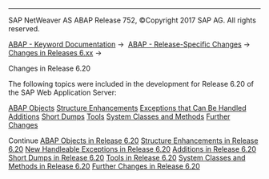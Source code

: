   

* * *

SAP NetWeaver AS ABAP Release 752, ©Copyright 2017 SAP AG. All rights reserved.

[ABAP - Keyword Documentation](https://help.sap.com/doc/abapdocu_752_index_htm/7.52/en-US/abenabap.htm) →  [ABAP - Release-Specific Changes](https://help.sap.com/doc/abapdocu_752_index_htm/7.52/en-US/abennews.htm) →  [Changes in Releases 6.xx](https://help.sap.com/doc/abapdocu_752_index_htm/7.52/en-US/abennews-6.htm) → 

Changes in Release 6.20

The following topics were included in the development for Release 6.20 of the SAP Web Application Server:

[ABAP Objects](https://help.sap.com/doc/abapdocu_752_index_htm/7.52/en-US/abennews-620-objects.htm)
[Structure Enhancements](https://help.sap.com/doc/abapdocu_752_index_htm/7.52/en-US/abennews-620-structures.htm)
[Exceptions that Can Be Handled](https://help.sap.com/doc/abapdocu_752_index_htm/7.52/en-US/abennews-620-exceptions.htm)
[Additions](https://help.sap.com/doc/abapdocu_752_index_htm/7.52/en-US/abennews-620-additions.htm)
[Short Dumps](https://help.sap.com/doc/abapdocu_752_index_htm/7.52/en-US/abennews-620-dumps.htm)
[Tools](https://help.sap.com/doc/abapdocu_752_index_htm/7.52/en-US/abennews-620-tools.htm)
[System Classes and Methods](https://help.sap.com/doc/abapdocu_752_index_htm/7.52/en-US/abennews-620-classes.htm)
[Further Changes](https://help.sap.com/doc/abapdocu_752_index_htm/7.52/en-US/abennews-620-others.htm)

Continue
[ABAP Objects in Release 6.20](https://help.sap.com/doc/abapdocu_752_index_htm/7.52/en-US/abennews-620-objects.htm)
[Structure Enhancements in Release 6.20](https://help.sap.com/doc/abapdocu_752_index_htm/7.52/en-US/abennews-620-structures.htm)
[New Handleable Exceptions in Release 6.20](https://help.sap.com/doc/abapdocu_752_index_htm/7.52/en-US/abennews-620-exceptions.htm)
[Additions in Release 6.20](https://help.sap.com/doc/abapdocu_752_index_htm/7.52/en-US/abennews-620-additions.htm)
[Short Dumps in Release 6.20](https://help.sap.com/doc/abapdocu_752_index_htm/7.52/en-US/abennews-620-dumps.htm)
[Tools in Release 6.20](https://help.sap.com/doc/abapdocu_752_index_htm/7.52/en-US/abennews-620-tools.htm)
[System Classes and Methods in Release 6.20](https://help.sap.com/doc/abapdocu_752_index_htm/7.52/en-US/abennews-620-classes.htm)
[Further Changes in Release 6.20](https://help.sap.com/doc/abapdocu_752_index_htm/7.52/en-US/abennews-620-others.htm)